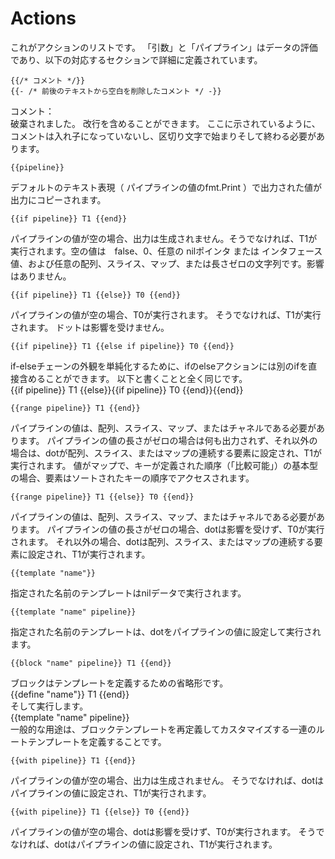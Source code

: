 # Actions

これがアクションのリストです。 「引数」と「パイプライン」はデータの評価であり、以下の対応するセクションで詳細に定義されています。

```
{{/* コメント */}}
{{- /* 前後のテキストから空白を削除したコメント */ -}}
```
コメント：  
破棄されました。 改行を含めることができます。
ここに示されているように、コメントは入れ子になっていないし、区切り文字で始まりそして終わる必要があります。

```
{{pipeline}}
```
デフォルトのテキスト表現（ パイプラインの値のfmt.Print ）で出力された値が出力にコピーされます。

```
{{if pipeline}} T1 {{end}}
```
パイプラインの値が空の場合、出力は生成されません。そうでなければ、T1が実行されます。空の値は　false、0、任意の nilポインタ または インタフェース値、および任意の配列、スライス、マップ、または長さゼロの文字列です。影響はありません。

```
{{if pipeline}} T1 {{else}} T0 {{end}}
```
パイプラインの値が空の場合、T0が実行されます。 そうでなければ、T1が実行されます。 ドットは影響を受けません。

```
{{if pipeline}} T1 {{else if pipeline}} T0 {{end}}
```
if-elseチェーンの外観を単純化するために、ifのelseアクションには別のifを直接含めることができます。 以下と書くことと全く同じです。  
    {{if pipeline}} T1 {{else}}{{if pipeline}} T0 {{end}}{{end}}

```
{{range pipeline}} T1 {{end}}
```
パイプラインの値は、配列、スライス、マップ、またはチャネルである必要があります。 パイプラインの値の長さがゼロの場合は何も出力されず、それ以外の場合は、dotが配列、スライス、またはマップの連続する要素に設定され、T1が実行されます。 値がマップで、キーが定義された順序（「比較可能」）の基本型の場合、要素はソートされたキーの順序でアクセスされます。

```
{{range pipeline}} T1 {{else}} T0 {{end}}
```
パイプラインの値は、配列、スライス、マップ、またはチャネルである必要があります。 パイプラインの値の長さがゼロの場合、dotは影響を受けず、T0が実行されます。 それ以外の場合、dotは配列、スライス、またはマップの連続する要素に設定され、T1が実行されます。

```
{{template "name"}}
```
指定された名前のテンプレートはnilデータで実行されます。
```
{{template "name" pipeline}}
```
指定された名前のテンプレートは、dotをパイプラインの値に設定して実行されます。

```
{{block "name" pipeline}} T1 {{end}}
```
ブロックはテンプレートを定義するための省略形です。  
    {{define "name"}} T1 {{end}}  
そして実行します。  
		{{template "name" pipeline}}  
一般的な用途は、ブロックテンプレートを再定義してカスタマイズする一連のルートテンプレートを定義することです。

```
{{with pipeline}} T1 {{end}}
```
パイプラインの値が空の場合、出力は生成されません。 そうでなければ、dotはパイプラインの値に設定され、T1が実行されます。

```
{{with pipeline}} T1 {{else}} T0 {{end}}
```
パイプラインの値が空の場合、dotは影響を受けず、T0が実行されます。 そうでなければ、dotはパイプラインの値に設定され、T1が実行されます。